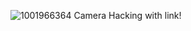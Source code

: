 ![1001966364](https://github.com/user-attachments/assets/3d2faeb6-bd16-4fb9-9969-1af5a6955e26)
Camera Hacking with link!
